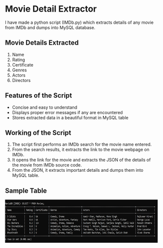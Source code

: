 # Movie Detail Extractor
I have made a python script (IMDb.py) which extracts details of any movie from IMDb and dumps into MySQL database.

## Movie Details Extracted
1.	Name
2.	Rating
3.	Certificate
4.	Genres
5.	Actors
6.	Directors

## Features of the Script
- Concise and easy to understand
- Displays proper error messages if any are encountered
-	Stores extracted data in a beautiful format in MySQL table

## Working of the Script
1.	The script first performs an IMDb search for the movie name entered.
2.	From the search results, it extracts the link to the movie webpage on IMDb.
3.	It opens the link for the movie and extracts the JSON of the details of the movie from IMDb source code.
4.	From the JSON, it extracts important details and dumps them into MySQL table.

## Sample Table
![Sample MySQL Table](sample.png)
